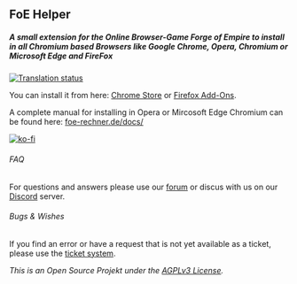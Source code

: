 ## FoE Helper
##### A small extension for the Online Browser-Game Forge of Empire to install in all Chromium based Browsers like Google Chrome, Opera, Chromium or Microsoft Edge and FireFox

[![Translation status](http://i18n.foe-helper.com/widgets/foe-helper/-/extension/svg-badge.svg)](http://i18n.foe-helper.com/engage/foe-helper/?utm_source=widget)

You can install it from here: [Chrome Store](https://chrome.google.com/webstore/detail/foe-helper/bkagcmloachflbbkfmfiggipaelfamdf) or [Firefox Add-Ons](https://addons.mozilla.org/addon/foe-helper/).

A complete manual for installing in Opera or Mircosoft Edge Chromium can be found here: [foe-rechner.de/docs/](https://foe-rechner.de/docs/)

[![ko-fi](https://www.ko-fi.com/img/githubbutton_sm.svg)](https://ko-fi.com/J3J52SY3V)

###### FAQ

For questions and answers please use our [forum](https://forum.foe-rechner.de/) or discus with us on our [Discord](https://discord.gg/z97KZq4) server.


###### Bugs & Wishes

If you find an error or have a request that is not yet available as a ticket, please use the [ticket system](https://github.com/dsiekiera/foe-helfer-extension/issues).

_This is an Open Source Projekt under the [AGPLv3 License](LICENSE.md)._